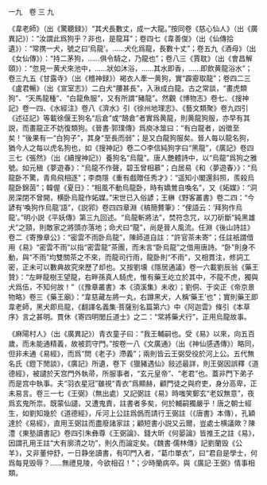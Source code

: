一九　卷 三 九

《韋老師》（出《驚聽録》）“其犬長數丈，成一大龍。”按同卷《慈心仙人》（出《廣異記》）：“汝謂此爲狗乎？非也，是龍耳”；卷四七《韋善俊》（出《仙傳拾遺》）：“常携一犬，號之曰‘烏龍’。……犬化爲龍，長數十丈”；卷五九《酒母》（出《女仙傳》）：“持二茅狗，……俱令騎之，乃龍也”；卷八三《賈耽》（出《會昌解頤》）：“忽見一黄犬來池中，……狀如沐浴，……其水即香，……即飲黄龍浴水”；卷三九五《甘露寺》（出《稽神録》）褐衣人牽一黄狗，實“霹靂取龍”；卷四二三《盧君暢》（出《宣室志》）二白犬“腰甚長”，入湫成白龍。古之常談，“畫虎類狗”、“天馬龍種”、“白龍魚服”，又有所謂“豬龍”。然觀《博物志》卷七、《搜神記》卷一四、《水經注》卷八《濟水》引《徐州地理志》、《藝文類聚》卷九四引《述征記》等載徐偃王狗名“后倉”或“鵠倉”者實爲黄龍，則黄龍狗服，亦早有其説，而畫龍正不妨復類狗。《晉書·郭璞傳》爲庾冰筮曰：“有白龍者，凶徵至矣！”後果有一“白狗子”，其身“至長而弱”；是又白龍狗服矣。晉人每以龍名狗，猶今人之每以虎名狗也，如《搜神記》卷二○李信純狗字曰“黑龍”，《廣記》卷四三七《張然》（出《續搜神記》）養狗名“烏龍”。唐人艷體詩中，以“烏龍”爲狗之雅號。如元稹《夢遊春》：“烏龍不作聲，碧玉曾相慕”；白居易《和〈夢遊春〉》：“烏龍卧不驚，青鳥飛相逐”；李商隱《重有戲贈任秀才》：“遥知小閣還斜照，羨殺烏龍卧錦茵”；韓偓《夏日》：“相風不動烏龍卧，時有嬌鶯自喚名”，又《妬媒》：“洞房深閉不曾開，横卧烏龍作妬媒。”宋世已入俗諺；王楙《野客叢書》卷二四：“今諺有‘喚狗作烏龍’語”，《説郛》卷四四章淵《槁簡贅筆》：“俚語云：‘拜狗作烏龍’。”明小説《平妖傳》第三九回述。“烏龍斬將法”，焚符念咒，以刀斫斷“純黑雄犬”之頸，則敵家之將頭亦落地；命犬曰“龍”，尚是晉人風流。任淵《後山詩註》卷二《寄豫章公》：“密雲不雨卧烏龍”，陳師道自註：“許官茶未寄”；任註衹謂借用《易》“密雲不雨”以指“密雲龍”茶團，而未言“卧烏龍”之借用唐詩。“卧”則身不動，與“不雨”均雙關茶之不來，而龍司行雨，龍卧則“不雨”，又相貫注，修詞工密，正未可以數典故究來歷了却也。又按劉壎《隱居通議》卷一六載劉辰翁《藥王贊》：“左畔龍樹王望龍，右畔孫真人騎虎，惟有藥王屹立於其中，不龍不虎，獨與犬爲伍，不知何故！”（《豫章叢書》本《須溪集》未收）；劉侗、于奕正《帝京景物略》卷三《藥王廟》：“韋慈藏左將一丸，右蹲黑犬，人稱‘藥王’也”；實則藥王即韋老師，黑犬即烏龍，《翻譯名義集·菩薩别名篇第六》中《阿迦雲》條引《本草序》言之甚明。貫休《寄四明閭丘道士》之二：“常將藥犬行”，正用烏龍故事。

《麻陽村人》（出《廣異記》）青衣童子曰：“我王輔嗣也。受《易》以來，向五百歲，而未能通精義，故被罰守門。”按卷一八《文廣通》（出《神仙感遇傳》）略同，但非未通《易經》，而爲“問《老子》滯義”；兩則皆云王弼受役於河上公。五代無名氏《鐙下閒談》，《廣記》所遺，卷下《獵豬遇仙》敍述最詳，則王弼因誤釋《道德經》，被譴於天宫門外執帚，所服事者，“玄元皇帝”、“老君”也。蓋非門下弟子而是宫中執事。夫“羽衣星冠”雖視“青衣”爲顯赫，顧門徒之與府吏，身分高卑，正未易言。卷三一七《王弼》（無出處）又記弼註《易》時嗤笑鄭玄“老奴無意”，夜爲玄鬼所祟。既蒙仙譴，又遭鬼責，註書者多矣，何於輔嗣獨嚴乎！唐之朝士經生，如劉知幾於《道德經》，斥河上公註爲僞而請行王弼註（《唐書》本傳），孔穎達於《易經》，直用王弼註而盡廢諸家註；顧短書小説又云爾，豈處士横議歟？陳澧《東塾讀書記》卷四引朱彝尊《王弼論》、錢大昕《何晏論》皆推王之註《易》，因謂孔用王註“大有廓清之功”，則久而論定矣。《魏書·儒林傳》記劉蘭毁《公羊》，又非董仲舒，一日静坐讀書，有叩門入者，“葛巾單衣”，曰“君自是學士，何爲每見毁辱？……無禮見陵，今欲相召！”；少時蘭病卒。與《廣記·王弼》情事相類。